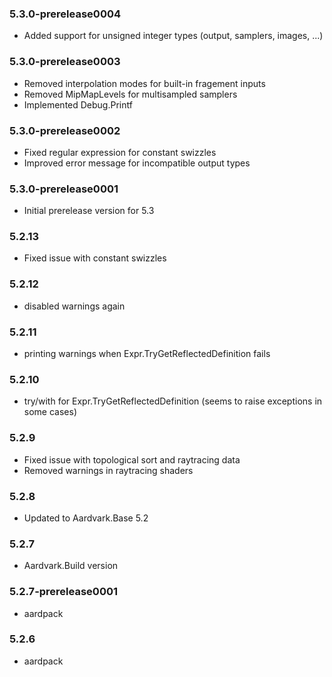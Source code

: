 ### 5.3.0-prerelease0004
* Added support for unsigned integer types (output, samplers, images, ...) 

### 5.3.0-prerelease0003
* Removed interpolation modes for built-in fragement inputs
* Removed MipMapLevels for multisampled samplers
* Implemented Debug.Printf

### 5.3.0-prerelease0002
* Fixed regular expression for constant swizzles
* Improved error message for incompatible output types

### 5.3.0-prerelease0001
* Initial prerelease version for 5.3

### 5.2.13
* Fixed issue with constant swizzles

### 5.2.12
* disabled warnings again

### 5.2.11
* printing warnings when Expr.TryGetReflectedDefinition fails

### 5.2.10
* try/with for Expr.TryGetReflectedDefinition (seems to raise exceptions in some cases)

### 5.2.9
* Fixed issue with topological sort and raytracing data
* Removed warnings in raytracing shaders

### 5.2.8
* Updated to Aardvark.Base 5.2

### 5.2.7
* Aardvark.Build version 

### 5.2.7-prerelease0001
* aardpack 

### 5.2.6
* aardpack 
